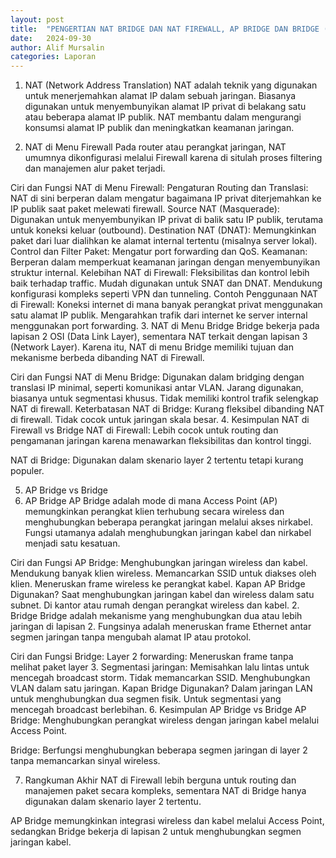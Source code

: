 ```yaml
---
layout: post
title:  "PENGERTIAN NAT BRIDGE DAN NAT FIREWALL, AP BRIDGE DAN BRIDGE (LAPORAN 6) "
date:   2024-09-30
author: Alif Mursalin
categories: Laporan
---
```


1. NAT (Network Address Translation)
NAT adalah teknik yang digunakan untuk menerjemahkan alamat IP dalam sebuah jaringan. Biasanya digunakan untuk menyembunyikan alamat IP privat di belakang satu atau beberapa alamat IP publik. NAT membantu dalam mengurangi konsumsi alamat IP publik dan meningkatkan keamanan jaringan.

2. NAT di Menu Firewall
Pada router atau perangkat jaringan, NAT umumnya dikonfigurasi melalui Firewall karena di situlah proses filtering dan manajemen alur paket terjadi.

Ciri dan Fungsi NAT di Menu Firewall:
Pengaturan Routing dan Translasi: NAT di sini berperan dalam mengatur bagaimana IP privat diterjemahkan ke IP publik saat paket melewati firewall.
Source NAT (Masquerade): Digunakan untuk menyembunyikan IP privat di balik satu IP publik, terutama untuk koneksi keluar (outbound).
Destination NAT (DNAT): Memungkinkan paket dari luar dialihkan ke alamat internal tertentu (misalnya server lokal).
Control dan Filter Paket: Mengatur port forwarding dan QoS.
Keamanan: Berperan dalam memperkuat keamanan jaringan dengan menyembunyikan struktur internal.
Kelebihan NAT di Firewall:
Fleksibilitas dan kontrol lebih baik terhadap traffic.
Mudah digunakan untuk SNAT dan DNAT.
Mendukung konfigurasi kompleks seperti VPN dan tunneling.
Contoh Penggunaan NAT di Firewall:
Koneksi internet di mana banyak perangkat privat menggunakan satu alamat IP publik.
Mengarahkan trafik dari internet ke server internal menggunakan port forwarding.
3. NAT di Menu Bridge
Bridge bekerja pada lapisan 2 OSI (Data Link Layer), sementara NAT terkait dengan lapisan 3 (Network Layer). Karena itu, NAT di menu Bridge memiliki tujuan dan mekanisme berbeda dibanding NAT di Firewall.

Ciri dan Fungsi NAT di Menu Bridge:
Digunakan dalam bridging dengan translasi IP minimal, seperti komunikasi antar VLAN.
Jarang digunakan, biasanya untuk segmentasi khusus.
Tidak memiliki kontrol trafik selengkap NAT di firewall.
Keterbatasan NAT di Bridge:
Kurang fleksibel dibanding NAT di firewall.
Tidak cocok untuk jaringan skala besar.
4. Kesimpulan NAT di Firewall vs Bridge
NAT di Firewall: Lebih cocok untuk routing dan pengamanan jaringan karena menawarkan fleksibilitas dan kontrol tinggi.

NAT di Bridge: Digunakan dalam skenario layer 2 tertentu tetapi kurang populer.

5. AP Bridge vs Bridge
1. AP Bridge
AP Bridge adalah mode di mana Access Point (AP) memungkinkan perangkat klien terhubung secara wireless dan menghubungkan beberapa perangkat jaringan melalui akses nirkabel. Fungsi utamanya adalah menghubungkan jaringan kabel dan nirkabel menjadi satu kesatuan.

Ciri dan Fungsi AP Bridge:
Menghubungkan jaringan wireless dan kabel.
Mendukung banyak klien wireless.
Memancarkan SSID untuk diakses oleh klien.
Meneruskan frame wireless ke perangkat kabel.
Kapan AP Bridge Digunakan?
Saat menghubungkan jaringan kabel dan wireless dalam satu subnet.
Di kantor atau rumah dengan perangkat wireless dan kabel.
2. Bridge
Bridge adalah mekanisme yang menghubungkan dua atau lebih jaringan di lapisan 2. Fungsinya adalah meneruskan frame Ethernet antar segmen jaringan tanpa mengubah alamat IP atau protokol.

Ciri dan Fungsi Bridge:
Layer 2 forwarding: Meneruskan frame tanpa melihat paket layer 3.
Segmentasi jaringan: Memisahkan lalu lintas untuk mencegah broadcast storm.
Tidak memancarkan SSID.
Menghubungkan VLAN dalam satu jaringan.
Kapan Bridge Digunakan?
Dalam jaringan LAN untuk menghubungkan dua segmen fisik.
Untuk segmentasi yang mencegah broadcast berlebihan.
6. Kesimpulan AP Bridge vs Bridge
AP Bridge: Menghubungkan perangkat wireless dengan jaringan kabel melalui Access Point.

Bridge: Berfungsi menghubungkan beberapa segmen jaringan di layer 2 tanpa memancarkan sinyal wireless.

7. Rangkuman Akhir
NAT di Firewall lebih berguna untuk routing dan manajemen paket secara kompleks, sementara NAT di Bridge hanya digunakan dalam skenario layer 2 tertentu.

AP Bridge memungkinkan integrasi wireless dan kabel melalui Access Point, sedangkan Bridge bekerja di lapisan 2 untuk menghubungkan segmen jaringan kabel.